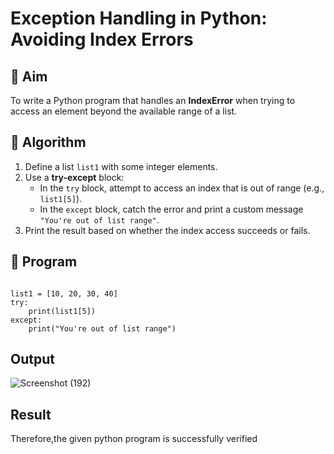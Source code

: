 # Exception Handling in Python: Avoiding Index Errors

## 🎯 Aim
To write a Python program that handles an **IndexError** when trying to access an element beyond the available range of a list.

## 🧠 Algorithm
1. Define a list `list1` with some integer elements.
2. Use a **try-except** block:
   - In the `try` block, attempt to access an index that is out of range (e.g., `list1[5]`).
   - In the `except` block, catch the error and print a custom message `"You're out of list range"`.
3. Print the result based on whether the index access succeeds or fails.

## 🧾 Program
~~~

list1 = [10, 20, 30, 40]
try:
    print(list1[5])  
except:
    print("You're out of list range")

~~~

## Output
![Screenshot (192)](https://github.com/user-attachments/assets/bd74deee-ff5c-45af-b058-62c80b31ed2b)

## Result
Therefore,the given python program is successfully verified

